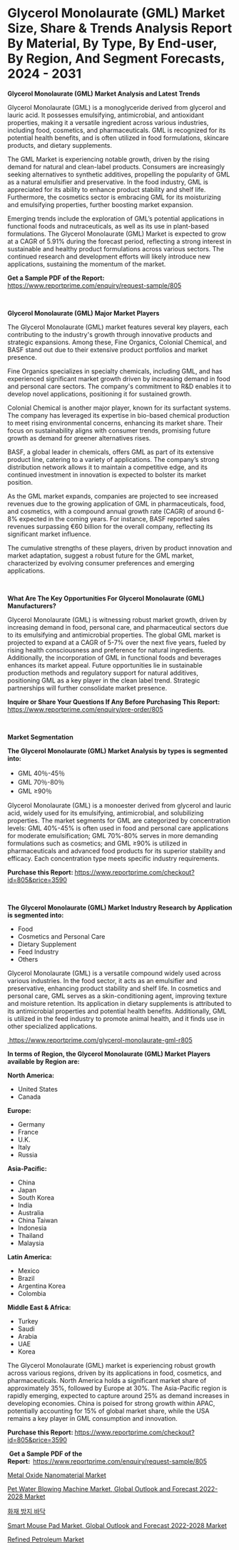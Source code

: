 <p><h1>Glycerol Monolaurate (GML) Market Size, Share & Trends Analysis Report By Material, By Type, By End-user, By Region, And Segment Forecasts, 2024 - 2031</h1></p><p><strong>Glycerol Monolaurate (GML) Market Analysis and Latest Trends</strong></p>
<p><p>Glycerol Monolaurate (GML) is a monoglyceride derived from glycerol and lauric acid. It possesses emulsifying, antimicrobial, and antioxidant properties, making it a versatile ingredient across various industries, including food, cosmetics, and pharmaceuticals. GML is recognized for its potential health benefits, and is often utilized in food formulations, skincare products, and dietary supplements.</p><p>The GML Market is experiencing notable growth, driven by the rising demand for natural and clean-label products. Consumers are increasingly seeking alternatives to synthetic additives, propelling the popularity of GML as a natural emulsifier and preservative. In the food industry, GML is appreciated for its ability to enhance product stability and shelf life. Furthermore, the cosmetics sector is embracing GML for its moisturizing and emulsifying properties, further boosting market expansion.</p><p>Emerging trends include the exploration of GML’s potential applications in functional foods and nutraceuticals, as well as its use in plant-based formulations. The Glycerol Monolaurate (GML) Market is expected to grow at a CAGR of 5.91% during the forecast period, reflecting a strong interest in sustainable and healthy product formulations across various sectors. The continued research and development efforts will likely introduce new applications, sustaining the momentum of the market.</p></p>
<p><strong>Get a Sample PDF of the Report:&nbsp;</strong> <a href="https://www.reportprime.com/enquiry/request-sample/805">https://www.reportprime.com/enquiry/request-sample/805</a></p>
<p>&nbsp;</p>
<p><strong>Glycerol Monolaurate (GML) Major Market Players</strong></p>
<p><p>The Glycerol Monolaurate (GML) market features several key players, each contributing to the industry's growth through innovative products and strategic expansions. Among these, Fine Organics, Colonial Chemical, and BASF stand out due to their extensive product portfolios and market presence.</p><p>Fine Organics specializes in specialty chemicals, including GML, and has experienced significant market growth driven by increasing demand in food and personal care sectors. The company's commitment to R&D enables it to develop novel applications, positioning it for sustained growth.</p><p>Colonial Chemical is another major player, known for its surfactant systems. The company has leveraged its expertise in bio-based chemical production to meet rising environmental concerns, enhancing its market share. Their focus on sustainability aligns with consumer trends, promising future growth as demand for greener alternatives rises.</p><p>BASF, a global leader in chemicals, offers GML as part of its extensive product line, catering to a variety of applications. The company’s strong distribution network allows it to maintain a competitive edge, and its continued investment in innovation is expected to bolster its market position.</p><p>As the GML market expands, companies are projected to see increased revenues due to the growing application of GML in pharmaceuticals, food, and cosmetics, with a compound annual growth rate (CAGR) of around 6-8% expected in the coming years. For instance, BASF reported sales revenues surpassing €60 billion for the overall company, reflecting its significant market influence.</p><p>The cumulative strengths of these players, driven by product innovation and market adaptation, suggest a robust future for the GML market, characterized by evolving consumer preferences and emerging applications.</p></p>
<p>&nbsp;</p>
<p><strong>What Are The Key Opportunities For Glycerol Monolaurate (GML) Manufacturers?</strong></p>
<p><p>Glycerol Monolaurate (GML) is witnessing robust market growth, driven by increasing demand in food, personal care, and pharmaceutical sectors due to its emulsifying and antimicrobial properties. The global GML market is projected to expand at a CAGR of 5-7% over the next five years, fueled by rising health consciousness and preference for natural ingredients. Additionally, the incorporation of GML in functional foods and beverages enhances its market appeal. Future opportunities lie in sustainable production methods and regulatory support for natural additives, positioning GML as a key player in the clean label trend. Strategic partnerships will further consolidate market presence.</p></p>
<p><strong>Inquire or Share Your Questions If Any Before Purchasing This Report:</strong> <a href="https://www.reportprime.com/enquiry/pre-order/805">https://www.reportprime.com/enquiry/pre-order/805</a></p>
<p>&nbsp;</p>
<p><strong>Market Segmentation</strong></p>
<p><strong>The Glycerol Monolaurate (GML) Market Analysis by types is segmented into:</strong></p>
<p><ul><li>GML 40％-45％</li><li>GML 70％-80％</li><li>GML ≥90％</li></ul></p>
<p><p>Glycerol Monolaurate (GML) is a monoester derived from glycerol and lauric acid, widely used for its emulsifying, antimicrobial, and solubilizing properties. The market segments for GML are categorized by concentration levels: GML 40%-45% is often used in food and personal care applications for moderate emulsification; GML 70%-80% serves in more demanding formulations such as cosmetics; and GML ≥90% is utilized in pharmaceuticals and advanced food products for its superior stability and efficacy. Each concentration type meets specific industry requirements.</p></p>
<p><strong>Purchase this Report:&nbsp;</strong><a href="https://www.reportprime.com/checkout?id=805&price=3590">https://www.reportprime.com/checkout?id=805&price=3590</a></p>
<p>&nbsp;</p>
<p><strong>The Glycerol Monolaurate (GML) Market Industry Research by Application is segmented into:</strong></p>
<p><ul><li>Food</li><li>Cosmetics and Personal Care</li><li>Dietary Supplement</li><li>Feed Industry</li><li>Others</li></ul></p>
<p><p>Glycerol Monolaurate (GML) is a versatile compound widely used across various industries. In the food sector, it acts as an emulsifier and preservative, enhancing product stability and shelf life. In cosmetics and personal care, GML serves as a skin-conditioning agent, improving texture and moisture retention. Its application in dietary supplements is attributed to its antimicrobial properties and potential health benefits. Additionally, GML is utilized in the feed industry to promote animal health, and it finds use in other specialized applications.</p></p>
<p><a href="https://www.reportprime.com/glycerol-monolaurate-gml-r805">&nbsp;https://www.reportprime.com/glycerol-monolaurate-gml-r805</a></p>
<p><strong>In terms of Region, the Glycerol Monolaurate (GML) Market Players available by Region are:</strong></p>
<p>
    <p> <strong> North America: </strong>
        <ul>
            <li>United States</li>
            <li>Canada</li>
        </ul>
        </p> 
    <p> <strong> Europe: </strong>
        <ul>
            <li>Germany</li>
            <li>France</li>
            <li>U.K.</li>
            <li>Italy</li>
            <li>Russia</li>
        </ul>
        </p> 
    <p> <strong> Asia-Pacific: </strong>
        <ul>
            <li>China</li>
            <li>Japan</li>
            <li>South Korea</li>
            <li>India</li>
            <li>Australia</li>
            <li>China Taiwan</li>
            <li>Indonesia</li>
            <li>Thailand</li>
            <li>Malaysia</li>
        </ul>
        </p> 
    <p> <strong> Latin America: </strong>
        <ul>
            <li>Mexico</li>
            <li>Brazil</li>
            <li>Argentina Korea</li>
            <li>Colombia</li>
        </ul>
        </p> 
    <p> <strong> Middle East & Africa: </strong>
        <ul>
            <li>Turkey</li>
            <li>Saudi</li>
            <li>Arabia</li>
            <li>UAE</li>
            <li>Korea</li>
        </ul>
    </p>
    </p>
<p><p>The Glycerol Monolaurate (GML) market is experiencing robust growth across various regions, driven by its applications in food, cosmetics, and pharmaceuticals. North America holds a significant market share of approximately 35%, followed by Europe at 30%. The Asia-Pacific region is rapidly emerging, expected to capture around 25% as demand increases in developing economies. China is poised for strong growth within APAC, potentially accounting for 15% of global market share, while the USA remains a key player in GML consumption and innovation.</p></p>
<p><strong>Purchase this Report: </strong><a href="https://www.reportprime.com/checkout?id=805&price=3590">https://www.reportprime.com/checkout?id=805&price=3590</a></p>
<p>&nbsp;<strong>Get a Sample PDF of the Report:&nbsp;&nbsp;</strong><a href="https://www.reportprime.com/enquiry/request-sample/805">https://www.reportprime.com/enquiry/request-sample/805</a></p>
<p><strong></strong></p>
<p><p><a href="https://issuu.com/reportprime-2/docs/metal-oxide-nanomaterial-market-siz_722c566a95e9c2">Metal Oxide Nanomaterial Market</a></p><p><a href="https://www.linkedin.com/pulse/future-trends-global-pet-water-blowing-machine-market-outlook-xhxpf?trackingId=35K3BNTvTBaZFPH7BsoZ8w%3D%3D">Pet Water Blowing Machine Market, Global Outlook and Forecast 2022-2028 Market</a></p><p><a href="https://medium.com/@serenitywlt52/%EC%A0%84-%EC%84%B8%EA%B3%84-%EB%82%B4%ED%99%94-%EB%B0%94%EB%8B%A5-%EC%8B%9C%EC%9E%A5%EC%97%90-%EB%8C%80%ED%95%9C-%EC%A0%84%EB%9E%B5%EC%A0%81-%EC%8B%9C%EC%9E%A5-%ED%86%B5%EC%B0%B0%EB%A0%A5-2024-2031-d033b0a35e09">화재 방지 바닥</a></p><p><a href="https://www.linkedin.com/pulse/emerging-trends-smart-mouse-pad-market-global-outlook-forecast-5s4sf?trackingId=B7rFB%2FkOTvui%2F1o8D%2BjJTA%3D%3D">Smart Mouse Pad Market, Global Outlook and Forecast 2022-2028 Market</a></p><p><a href="https://medium.com/@howelllesch2023/refined-petroleum-market-trends-and-regional-insights-forecasted-for-period-from-2024-to-2031-692ddbf1f666">Refined Petroleum Market</a></p></p>